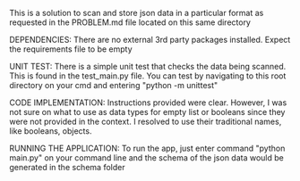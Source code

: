 This is a solution to scan and store json data in a particular format as requested in the PROBLEM.md file located on this same directory


DEPENDENCIES:
There are no external 3rd party packages installed. Expect the requirements file to be empty


UNIT TEST:
There is a simple unit test that checks the data being scanned. This is found in the test_main.py file. You can test by navigating to this root directory on your cmd and entering "python -m unittest"


CODE IMPLEMENTATION:
Instructions provided were clear. However, I was not sure on what to use as data types for empty list or booleans since they were not provided in the context. I resolved to use their traditional names, like booleans, objects.


RUNNING THE APPLICATION:
To run the app, just enter command "python main.py" on your command line and the schema of the json data would be generated in the schema folder
